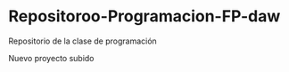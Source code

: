 # Repositoroo-Programacion-FP-daw

Repositorio de la clase de programación



Nuevo proyecto subido


